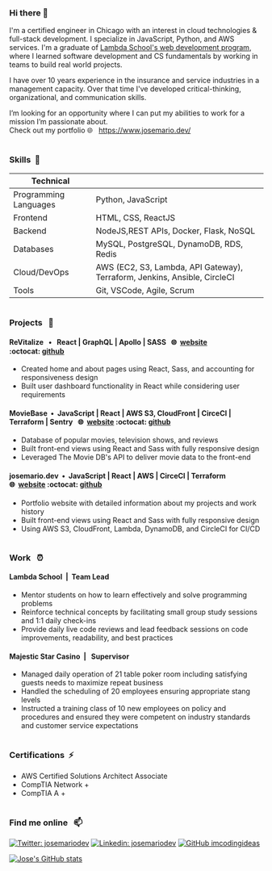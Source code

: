 ### Hi there 👋

I'm a certified engineer in Chicago with an interest in cloud technologies & full-stack development. I specialize in JavaScript, Python, and AWS services. I'm a graduate of [Lambda School's web development program](https://www.lambdaschool.com), where I learned software development and CS fundamentals by working in teams to build real world projects.

I have over 10 years experience in the insurance and service industries in a management capacity. Over that time I've developed critical-thinking, organizational, and communication skills.

I’m looking for an opportunity where I can put my abilities to work for a mission I’m passionate about.  
Check out my portfolio :globe_with_meridians:&nbsp;&nbsp; https://www.josemario.dev/

#

<!--
**josemariodev/josemariodev** is a ✨ _special_ ✨ repository because its `README.md` (this file) appears on your GitHub profile.

Here are some ideas to get you started:

- 🔭 I’m currently working on ...
- 🌱 I’m currently learning ...
- 👯 I’m looking to collaborate on ...
- 🤔 I’m looking for help with ...
- 💬 Ask me about ...
- 📫 How to reach me: ...
- 😄 Pronouns: ...
- ⚡ Fun fact: ...
-->

### Skills &nbsp;🌱

| Technical             |                                                                           |
| --------------------- | ------------------------------------------------------------------------- |
| Programming Languages | Python, JavaScript                                                        |
| Frontend              | HTML, CSS, ReactJS                                                        |
| Backend               | NodeJS,REST APIs, Docker, Flask, NoSQL                                    |
| Databases             | MySQL, PostgreSQL, DynamoDB, RDS, Redis                                   |
| Cloud/DevOps          | AWS (EC2, S3, Lambda, API Gateway), Terraform, Jenkins, Ansible, CircleCI |
| Tools                 | Git, VSCode, Agile, Scrum                                                 |

#

### Projects &nbsp; 🔭

#### ReVitalize &nbsp; &bull; &nbsp; React | GraphQL | Apollo | SASS &nbsp; :globe_with_meridians:&nbsp;&nbsp;[website](https://revitalizecommunity.netlify.app/) :octocat:&nbsp;[github](http://www.github.com/Revitalized-Playground)

- Created home and about pages using React, Sass, and accounting for responsiveness design
- Built user dashboard functionality in React while considering user requirements

#### MovieBase &nbsp;&bull;&nbsp; JavaScript | React | AWS S3, CloudFront | CirceCI | Terraform | Sentry &nbsp; :globe_with_meridians:&nbsp;&nbsp;[website](https://www.moviebase.online) :octocat:&nbsp;[github](http://www.github.com/josemariodev/movieapp)

- Database of popular movies, television shows, and reviews
- Built front-end views using React and Sass with fully responsive design
- Leveraged The Movie DB's API to deliver movie data to the front-end

#### josemario.dev &nbsp;&bull;&nbsp; JavaScript | React | AWS | CirceCI | Terraform &nbsp; :globe_with_meridians:&nbsp;&nbsp;[website](https://www.josemario.dev) :octocat:&nbsp;[github](http://www.github.com/josemariodev/josemariodev-portfolio)

- Portfolio website with detailed information about my projects and work history
- Built front-end views using React and Sass with fully responsive design
- Using AWS S3, CloudFront, Lambda, DynamoDB, and CircleCI for CI/CD

#

### Work &nbsp; ⏰

#### Lambda School &nbsp;|&nbsp;&nbsp;Team Lead

- Mentor students on how to learn effectively and solve programming problems
- Reinforce technical concepts by facilitating small group study sessions and 1:1 daily check-ins
- Provide daily live code reviews and lead feedback sessions on code improvements, readability, and best practices

#### Majestic Star Casino &nbsp;|&nbsp;&nbsp; Supervisor

- Managed daily operation of 21 table poker room including satisfying guests needs to maximize repeat business
- Handled the scheduling of 20 employees ensuring appropriate stang levels
- Instructed a training class of 10 new employees on policy and procedures and ensured they were competent on industry standards and customer service expectations

#

### Certifications &nbsp;⚡

- AWS Certified Solutions Architect Associate
- CompTIA Network +
- CompTIA A +

#

### Find me online &nbsp; 📫

[![Twitter: josemariodev](https://img.shields.io/twitter/follow/josemariodev?style=social)](https://twitter.com/josemariodev)
[![Linkedin: josemariodev](https://img.shields.io/badge/-josemariodev-blue?style=flat-square&logo=Linkedin&logoColor=white&link=https://www.linkedin.com/in/josemariodev/)](https://www.linkedin.com/in/josemariodev/)
[![GitHub imcodingideas](https://img.shields.io/github/followers/josemariodev?label=follow&style=social)](https://github.com/josemariodev)

[![Jose's GitHub stats](https://github-readme-stats.vercel.app/api?username=josemariodev&show_icons=true&theme=prussian)](https://github.com/josemariodev/github-readme-stats)
